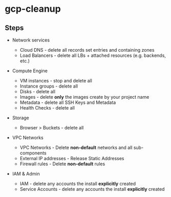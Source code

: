 # gcp-cleanup

## Steps

- Network services
  - Cloud DNS - delete all records set entries and containing zones
  - Load Balancers - delete all LBs + attached resources (e.g. backends, etc.)

- Compute Engine
  - VM instances - stop and delete all
  - Instance groups - delete all
  - Disks - delete all
  - Images - delete __only__ the images create by your project name
  - Metadata - delete all SSH Keys and Metadata
  - Health Checks - delete all

- Storage
  - Browser > Buckets - delete all

- VPC Networks
  - VPC Networks - Delete __non-default__ networks and all sub-components
  - External IP addresses - Release Static Addresses
  - Firewall rules - Delete __non-default__ rules

- IAM & Admin
  - IAM - delete any accounts the install __explicitly__ created
  - Service Accounts - delete any accounts the install __explicitly__ created
